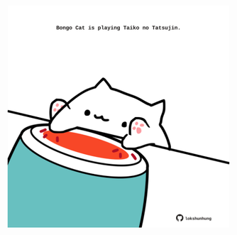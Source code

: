 <!-- built at 19/11/2023, 14:00:37 UTC -->
<p align="center">
  <img width="500" height="500" src="./ReadmeImage.svg">
</p>
